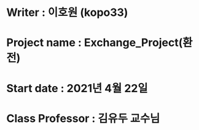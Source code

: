 # **Writer : 이호원 (kopo33)**  
# **Project name : Exchange_Project(환전)**  
# **Start date : 2021년 4월 22일**  
# **Class Professor : 김유두 교수님**  
